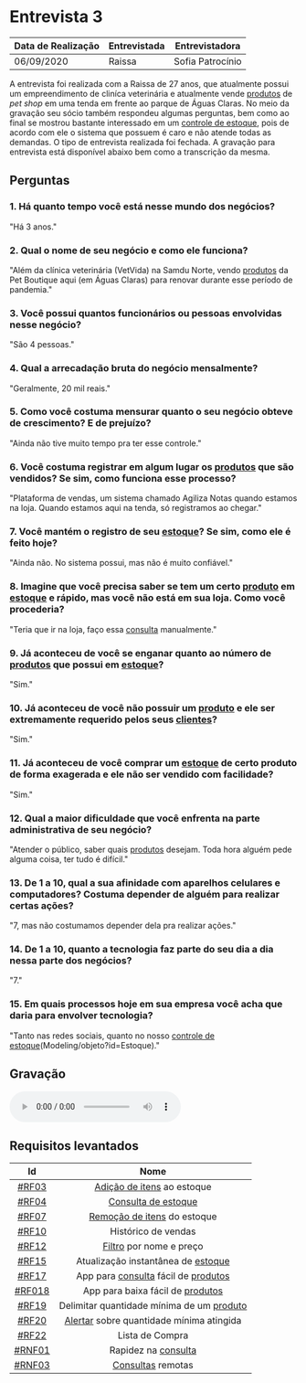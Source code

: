 # Entrevista 3

| Data de Realização | Entrevistada | Entrevistadora
| - | - | - |
|  06/09/2020 | Raissa | Sofia Patrocínio |

A entrevista foi realizada com a Raissa de 27 anos, que atualmente possui um empreendimento de cliníca veterinária e atualmente vende [produtos](Modeling/objeto?id=Produto) de *pet shop* em uma tenda em frente ao parque de Águas Claras. No meio da gravação seu sócio também respondeu algumas perguntas, bem como ao final se mostrou bastante interessado em um [controle de estoque](Modeling/verbo?id=Controle-de-Estoque), pois de acordo com ele o sistema que possuem é caro e não atende todas as demandas. O tipo de entrevista realizada foi fechada. A gravação para entrevista está disponível abaixo bem como a transcrição da mesma.

## Perguntas

### 1. Há quanto tempo você está nesse mundo dos negócios?
"Há 3 anos."

### 2. Qual o nome de seu negócio e como ele funciona?
"Além da clínica veterinária (VetVida) na Samdu Norte, vendo [produtos](Modeling/objeto?id=Produto) da Pet Boutique aqui (em Águas Claras) para renovar durante esse período de pandemia."

### 3. Você possui quantos funcionários ou pessoas envolvidas nesse negócio?
"São 4 pessoas."

### 4. Qual a arrecadação bruta do negócio mensalmente?
"Geralmente, 20 mil reais."

### 5. Como você costuma mensurar quanto o seu negócio obteve de crescimento? E de prejuízo?
"Ainda não tive muito tempo pra ter esse controle."

### 6. Você costuma registrar em algum lugar os [produtos](Modeling/objeto?id=Produto) que são vendidos? Se sim, como funciona esse processo?
"Plataforma de vendas, um sistema chamado Agiliza Notas quando estamos na loja. Quando estamos aqui na tenda, só registramos ao chegar."

### 7. Você mantém o registro de seu [estoque](Modeling/objeto?id=Estoque)? Se sim, como ele é feito hoje?
"Ainda não. No sistema possui, mas não é muito confiável."

### 8. Imagine que você precisa saber se tem um certo [produto](Modeling/objeto?id=Produto) em [estoque](Modeling/objeto?id=Estoque) e rápido, mas você não está em sua loja. Como você procederia?
"Teria que ir na loja, faço essa [consulta](Modeling/verbo?id=Consultar-Produto) manualmente."

### 9. Já aconteceu de você se enganar quanto ao número de [produtos](Modeling/objeto?id=Produto) que possui em [estoque](Modeling/objeto?id=Estoque)?
"Sim."

### 10. Já aconteceu de você não possuir um [produto](Modeling/objeto?id=Produto) e ele ser extremamente requerido pelos seus [clientes](Modeling/objeto?id=usuário)?
"Sim."

### 11. Já aconteceu de você comprar um [estoque](Modeling/objeto?id=Estoque) de certo produto de forma exagerada e ele não ser vendido com facilidade?
"Sim."

### 12. Qual a maior dificuldade que você enfrenta na parte administrativa de seu negócio?
"Atender o público, saber quais [produtos](Modeling/objeto?id=Produto) desejam. Toda hora alguém pede alguma coisa, ter tudo é difícil."

### 13. De 1 a 10, qual a sua afinidade com aparelhos celulares e computadores? Costuma depender de alguém para realizar certas ações?
"7, mas não costumamos depender dela pra realizar ações."

### 14. De 1 a 10, quanto a tecnologia faz parte do seu dia a dia nessa parte dos negócios?
"7."

### 15. Em quais processos hoje em sua empresa você acha que daria para envolver tecnologia?
"Tanto nas redes sociais, quanto no nosso [controle de estoque](Modeling/verbo?id=Controle-de-Estoque)(Modeling/objeto?id=Estoque)."

## Gravação

<audio controls>
  <source src="https://unbarqdsw.github.io/2020.1_G12_Stock/assets/audios/interview/entrevistaRaissa.m4a" type="audio/mpeg">
</audio>

## Requisitos levantados

|                                     Id                                      |                Nome                 |
| :-------------------------------------------------------------------------: | :---------------------------------: |
| [#RF03](Elicitation/RequisitosElicitados.md?id=requisitos-funcionais)    |     [Adição de itens](Modeling/verbo?id=Cadastrar-Produto) ao estoque      |
| [#RF04](Elicitation/RequisitosElicitados.md?id=requisitos-funcionais)    |         [Consulta de estoque](Modeling/verbo?id=Consultar-Produto)         |
| [#RF07](Elicitation/RequisitosElicitados.md?id=requisitos-funcionais)    |     [Remoção de itens](Modeling/verbo?id=Baixa-em-Produto) do estoque     |
| [#RF10](Elicitation/RequisitosElicitados.md?id=requisitos-funcionais)    |         Histórico de vendas         |
| [#RF12](Elicitation/RequisitosElicitados.md?id=requisitos-funcionais)    |       [Filtro](Modeling/verbo?id=Filtrar-Produtos) por nome e preço       |
| [#RF15](Elicitation/RequisitosElicitados.md?id=requisitos-funcionais)    | Atualização instantânea de [estoque](Modeling/objeto?id=Estoque)  |
| [#RF17](Elicitation/RequisitosElicitados.md?id=requisitos-funcionais)    | App para [consulta](Modeling/verbo?id=Consultar-Produto) fácil de [produtos](Modeling/objeto?id=Produto) |
| [#RF018](Elicitation/RequisitosElicitados.md?id=requisitos-funcionais)   | App para baixa fácil de [produtos](Modeling/objeto?id=Produto) |
| [#RF19](Elicitation/RequisitosElicitados.md?id=requisitos-funcionais)    |     Delimitar quantidade mínima de um [produto](Modeling/objeto?id=Produto) |
| [#RF20](Elicitation/RequisitosElicitados.md?id=requisitos-funcionais)    |     [Alertar](Modeling/verbo?id=Alertar) sobre quantidade mínima atingida |
| [#RF22](Elicitation/RequisitosElicitados.md?id=requisitos-funcionais)    |     Lista de Compra                   |
| [#RNF01](Elicitation/RequisitosElicitados.md?id=requisitos-não-funcionais) |         Rapidez na [consulta](Modeling/verbo?id=Consultar-Produto)         |
| [#RNF03](Elicitation/RequisitosElicitados.md?id=requisitos-não-funcionais) |          [Consultas](Modeling/verbo?id=Consultar-Produto) remotas          |

